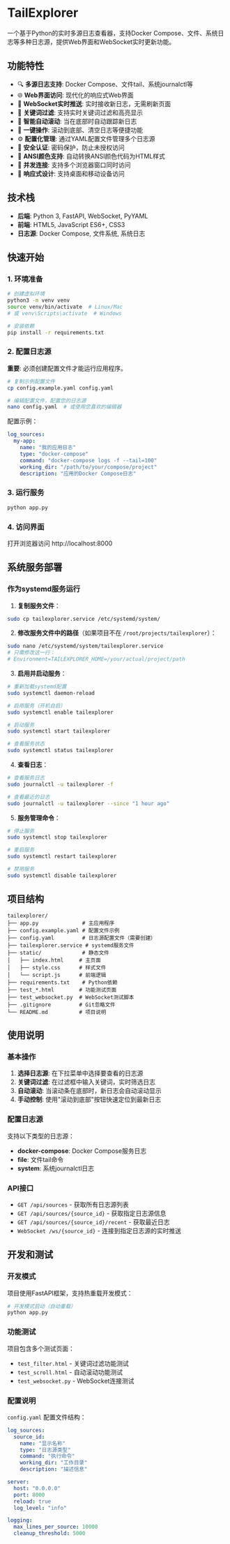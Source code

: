 # TailExplorer

一个基于Python的实时多源日志查看器，支持Docker Compose、文件、系统日志等多种日志源，提供Web界面和WebSocket实时更新功能。

## 功能特性

- 🔍 **多源日志支持**: Docker Compose、文件tail、系统journalctl等
- 🌐 **Web界面访问**: 现代化的响应式Web界面
- 🔌 **WebSocket实时推送**: 实时接收新日志，无需刷新页面
- 🔎 **关键词过滤**: 支持实时关键词过滤和高亮显示
- 📜 **智能自动滚动**: 当在底部时自动跟踪新日志
- 🎯 **一键操作**: 滚动到底部、清空日志等便捷功能
- ⚙️ **配置化管理**: 通过YAML配置文件管理多个日志源
- 🔐 **安全认证**: 密码保护，防止未授权访问
- 🎨 **ANSI颜色支持**: 自动转换ANSI颜色代码为HTML样式
- 🔄 **并发连接**: 支持多个浏览器窗口同时访问
- 📱 **响应式设计**: 支持桌面和移动设备访问

## 技术栈

- **后端**: Python 3, FastAPI, WebSocket, PyYAML
- **前端**: HTML5, JavaScript ES6+, CSS3
- **日志源**: Docker Compose, 文件系统, 系统日志

## 快速开始

### 1. 环境准备

```bash
# 创建虚拟环境
python3 -m venv venv
source venv/bin/activate  # Linux/Mac
# 或 venv\Scripts\activate  # Windows

# 安装依赖
pip install -r requirements.txt
```

### 2. 配置日志源

**重要**: 必须创建配置文件才能运行应用程序。

```bash
# 复制示例配置文件
cp config.example.yaml config.yaml

# 编辑配置文件，配置您的日志源
nano config.yaml  # 或使用您喜欢的编辑器
```

配置示例：
```yaml
log_sources:
  my-app:
    name: "我的应用日志"
    type: "docker-compose"
    command: "docker-compose logs -f --tail=100"
    working_dir: "/path/to/your/compose/project"
    description: "应用的Docker Compose日志"
```

### 3. 运行服务

```bash
python app.py
```

### 4. 访问界面

打开浏览器访问 http://localhost:8000

## 系统服务部署

### 作为systemd服务运行

1. **复制服务文件**：
```bash
sudo cp tailexplorer.service /etc/systemd/system/
```

2. **修改服务文件中的路径**（如果项目不在 `/root/projects/tailexplorer`）：
```bash
sudo nano /etc/systemd/system/tailexplorer.service
# 只需修改这一行：
# Environment=TAILEXPLORER_HOME=/your/actual/project/path
```

3. **启用并启动服务**：
```bash
# 重新加载systemd配置
sudo systemctl daemon-reload

# 启用服务（开机自启）
sudo systemctl enable tailexplorer

# 启动服务
sudo systemctl start tailexplorer

# 查看服务状态
sudo systemctl status tailexplorer
```

4. **查看日志**：
```bash
# 查看服务日志
sudo journalctl -u tailexplorer -f

# 查看最近的日志
sudo journalctl -u tailexplorer --since "1 hour ago"
```

5. **服务管理命令**：
```bash
# 停止服务
sudo systemctl stop tailexplorer

# 重启服务
sudo systemctl restart tailexplorer

# 禁用服务
sudo systemctl disable tailexplorer
```

## 项目结构

```
tailexplorer/
├── app.py              # 主应用程序
├── config.example.yaml # 配置文件示例
├── config.yaml         # 日志源配置文件（需要创建）
├── tailexplorer.service # systemd服务文件
├── static/             # 静态文件
│   ├── index.html     # 主页面
│   ├── style.css      # 样式文件
│   └── script.js      # 前端逻辑
├── requirements.txt    # Python依赖
├── test_*.html        # 功能测试页面
├── test_websocket.py  # WebSocket测试脚本
├── .gitignore         # Git忽略文件
└── README.md          # 项目说明
```

## 使用说明

### 基本操作

1. **选择日志源**: 在下拉菜单中选择要查看的日志源
2. **关键词过滤**: 在过滤框中输入关键词，实时筛选日志
3. **自动滚动**: 当滚动条在底部时，新日志会自动滚动显示
4. **手动控制**: 使用"滚动到底部"按钮快速定位到最新日志

### 配置日志源

支持以下类型的日志源：

- **docker-compose**: Docker Compose服务日志
- **file**: 文件tail命令
- **system**: 系统journalctl日志

### API接口

- `GET /api/sources` - 获取所有日志源列表
- `GET /api/sources/{source_id}` - 获取指定日志源信息
- `GET /api/sources/{source_id}/recent` - 获取最近日志
- `WebSocket /ws/{source_id}` - 连接到指定日志源的实时推送

## 开发和测试

### 开发模式

项目使用FastAPI框架，支持热重载开发模式：

```bash
# 开发模式启动（自动重载）
python app.py
```

### 功能测试

项目包含多个测试页面：

- `test_filter.html` - 关键词过滤功能测试
- `test_scroll.html` - 自动滚动功能测试
- `test_websocket.py` - WebSocket连接测试

### 配置说明

`config.yaml` 配置文件结构：

```yaml
log_sources:
  source_id:
    name: "显示名称"
    type: "日志源类型"
    command: "执行命令"
    working_dir: "工作目录"
    description: "描述信息"

server:
  host: "0.0.0.0"
  port: 8000
  reload: true
  log_level: "info"

logging:
  max_lines_per_source: 10000
  cleanup_threshold: 5000
```
